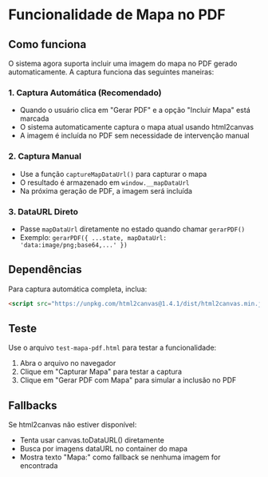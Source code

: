 # Funcionalidade de Mapa no PDF

## Como funciona

O sistema agora suporta incluir uma imagem do mapa no PDF gerado automaticamente. A captura funciona das seguintes maneiras:

### 1. Captura Automática (Recomendado)
- Quando o usuário clica em "Gerar PDF" e a opção "Incluir Mapa" está marcada
- O sistema automaticamente captura o mapa atual usando html2canvas
- A imagem é incluída no PDF sem necessidade de intervenção manual

### 2. Captura Manual
- Use a função `captureMapDataUrl()` para capturar o mapa
- O resultado é armazenado em `window.__mapDataUrl`
- Na próxima geração de PDF, a imagem será incluída

### 3. DataURL Direto
- Passe `mapDataUrl` diretamente no estado quando chamar `gerarPDF()`
- Exemplo: `gerarPDF({ ...state, mapDataUrl: 'data:image/png;base64,...' })`

## Dependências

Para captura automática completa, inclua:
```html
<script src="https://unpkg.com/html2canvas@1.4.1/dist/html2canvas.min.js"></script>
```

## Teste

Use o arquivo `test-mapa-pdf.html` para testar a funcionalidade:
1. Abra o arquivo no navegador
2. Clique em "Capturar Mapa" para testar a captura
3. Clique em "Gerar PDF com Mapa" para simular a inclusão no PDF

## Fallbacks

Se html2canvas não estiver disponível:
- Tenta usar canvas.toDataURL() diretamente
- Busca por imagens dataURL no container do mapa
- Mostra texto "Mapa:" como fallback se nenhuma imagem for encontrada
